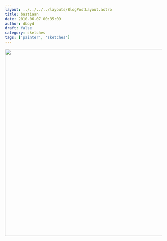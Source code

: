 ```yaml
---
layout: ../../../../layouts/BlogPostLayout.astro
title: bastiaan
date: 2010-06-07 00:35:09
author: dboyd
draft: false
category: sketches
tags: ['painter', 'sketches']
---
```

<img
    srcset="https://img.selfiespirits.com/images/2010/06/bastiaan001_480.avif 480w"
    sizes="(max-width: 480px) 100vw"
    src="https://img.selfiespirits.com/images/2010/06/bastiaan001.jpg"
    alt=""
    style="width: auto; height: clamp(0px, 95vh, 600px);"
/>

